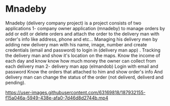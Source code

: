 # Mnadeby
Mnadeby (delivery company project) is a project consists of two applications  1- company owner application (mnadeby) to manage orders by add or edit or delete orders and attach the order to the delivery man with order's info like address, phone and etc... Managing his delivery men by adding new delivery man with his name, image, number and create credentials (email and password) to login in (delivery man app) . Tracking the delivery man and show it's location on the maps. Know the income of each day and know know how much money the owner can collect from each delivery man 2- delivery man app (elmandob) Login with email and password Know the orders that attached to him and show order's info  And delivery man can change the status of the order  (not deliverd, deliverd and pending).

https://user-images.githubusercontent.com/63169818/187932155-f15a046a-5949-438e-afa0-7d46d8d2744b.mp4
